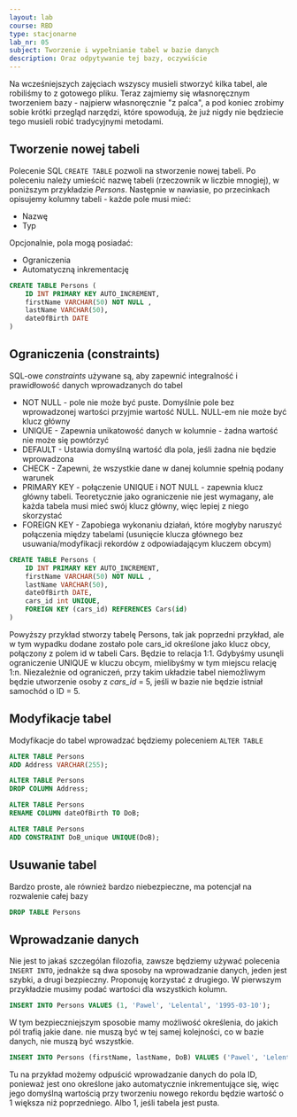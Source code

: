 ```yaml
---
layout: lab
course: RBD
type: stacjonarne
lab_nr: 05
subject: Tworzenie i wypełnianie tabel w bazie danych
description: Oraz odpytywanie tej bazy, oczywiście
---
```

Na wcześniejszych zajęciach wszyscy musieli stworzyć kilka tabel, ale robiliśmy to z gotowego pliku. Teraz zajmiemy się własnoręcznym tworzeniem bazy - najpierw własnoręcznie "z palca", a pod koniec zrobimy sobie krótki przegląd narzędzi, które spowodują, że już nigdy nie będziecie tego musieli robić tradycyjnymi metodami. 

## Tworzenie nowej tabeli
Polecenie SQL ```CREATE TABLE``` pozwoli na stworzenie nowej tabeli. Po poleceniu należy umieścić nazwę tabeli (rzeczownik w liczbie mnogiej), w poniższym przykładzie *Persons*. Następnie w nawiasie, po przecinkach opisujemy kolumny tabeli - każde pole musi mieć:
- Nazwę
- Typ

Opcjonalnie, pola mogą posiadać:
- Ograniczenia
- Automatyczną inkrementację

```sql
CREATE TABLE Persons (
    ID INT PRIMARY KEY AUTO_INCREMENT,
    firstName VARCHAR(50) NOT NULL ,
    lastName VARCHAR(50),
    dateOfBirth DATE
)
```

## Ograniczenia (constraints)
SQL-owe *constraints* używane są, aby zapewnić integralność i prawidłowość danych wprowadzanych do tabel
- NOT NULL - pole nie może być puste. Domyślnie pole bez wprowadzonej wartości przyjmie wartość NULL. NULL-em nie może być klucz główny
- UNIQUE - Zapewnia unikatowość danych w kolumnie - żadna wartość nie może się powtórzyć
- DEFAULT - Ustawia domyślną wartość dla pola, jeśli żadna nie będzie wprowadzona
- CHECK - Zapewni, że wszystkie dane w danej kolumnie spełnią podany warunek
- PRIMARY KEY - połączenie UNIQUE i NOT NULL - zapewnia klucz główny tabeli. Teoretycznie jako ograniczenie nie jest wymagany, ale każda tabela musi mieć swój klucz główny, więc lepiej z niego skorzystać
- FOREIGN KEY - Zapobiega wykonaniu działań, które mogłyby naruszyć połączenia między tabelami (usunięcie klucza głównego bez usuwania/modyfikacji rekordów z odpowiadającym kluczem obcym)

```sql
CREATE TABLE Persons (
    ID INT PRIMARY KEY AUTO_INCREMENT,
    firstName VARCHAR(50) NOT NULL ,
    lastName VARCHAR(50),
    dateOfBirth DATE,
    cars_id int UNIQUE,
    FOREIGN KEY (cars_id) REFERENCES Cars(id)
)
```
Powyższy przykład stworzy tabelę Persons, tak jak poprzedni przykład, ale w tym wypadku dodane zostało pole cars_id określone jako klucz obcy, połączony z polem id w tabeli Cars. Będzie to relacja 1:1. Gdybyśmy usunęli ograniczenie UNIQUE w kluczu obcym, mielibyśmy w tym miejscu relację 1:n. Niezależnie od ograniczeń, przy takim układzie tabel niemożliwym będzie utworzenie osoby z *cars_id* = 5, jeśli w bazie nie będzie istniał samochód o ID = 5. 

## Modyfikacje tabel

Modyfikacje do tabel wprowadzać będziemy poleceniem ```ALTER TABLE```

```sql
ALTER TABLE Persons
ADD Address VARCHAR(255);
```

```sql
ALTER TABLE Persons
DROP COLUMN Address;
```

```sql
ALTER TABLE Persons
RENAME COLUMN dateOfBirth TO DoB;
```

```sql
ALTER TABLE Persons
ADD CONSTRAINT DoB_unique UNIQUE(DoB);
```

## Usuwanie tabel
Bardzo proste, ale również bardzo niebezpieczne, ma potencjał na rozwalenie całej bazy

```sql
DROP TABLE Persons
```

## Wprowadzanie danych
Nie jest to jakaś szczególan filozofia, zawsze będziemy używać polecenia ```INSERT INTO```, jednakże są dwa sposoby na wprowadzanie danych, jeden jest szybki, a drugi bezpieczny. Proponuję korzystać z drugiego. W pierwszym przykładzie musimy podać wartości dla wszystkich kolumn. 

```sql
INSERT INTO Persons VALUES (1, 'Pawel', 'Lelental', '1995-03-10');
```

W tym bezpieczniejszym sposobie mamy możliwość określenia, do jakich pól trafią jakie dane. nie muszą być w tej samej kolejności, co w bazie danych, nie muszą być wszystkie.

```sql
INSERT INTO Persons (firstName, lastName, DoB) VALUES ('Pawel', 'Lelental', '1995-03-10');
```

Tu na przykład możemy odpuścić wprowadzanie danych do pola ID, ponieważ jest ono określone jako automatycznie inkrementujące się, więc jego domyślną wartością przy tworzeniu nowego rekordu będzie wartość o 1 większa niż poprzedniego. Albo 1, jeśli tabela jest pusta. 